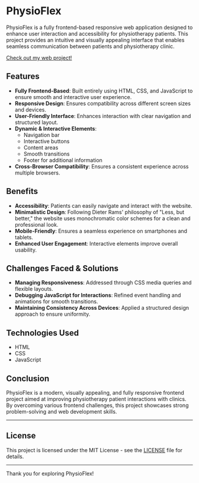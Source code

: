 # PhysioFlex

PhysioFlex is a fully frontend-based responsive web application designed to enhance user interaction and accessibility for physiotherapy patients. This project provides an intuitive and visually appealing interface that enables seamless communication between patients and physiotherapy clinic.

[Check out my web project!](https://devammistry.github.io/PhysioFlex/)

## Features

- **Fully Frontend-Based**: Built entirely using HTML, CSS, and JavaScript to ensure smooth and interactive user experience.
- **Responsive Design**: Ensures compatibility across different screen sizes and devices.
- **User-Friendly Interface**: Enhances interaction with clear navigation and structured layout.
- **Dynamic & Interactive Elements**:
  - Navigation bar
  - Interactive buttons
  - Content areas
  - Smooth transitions
  - Footer for additional information
- **Cross-Browser Compatibility**: Ensures a consistent experience across multiple browsers.

## Benefits

- **Accessibility**: Patients can easily navigate and interact with the website.
- **Minimalistic Design**: Following Dieter Rams' philosophy of "Less, but better," the website uses monochromatic color schemes for a clean and professional look.
- **Mobile-Friendly**: Ensures a seamless experience on smartphones and tablets.
- **Enhanced User Engagement**: Interactive elements improve overall usability.

## Challenges Faced & Solutions

- **Managing Responsiveness**: Addressed through CSS media queries and flexible layouts.
- **Debugging JavaScript for Interactions**: Refined event handling and animations for smooth transitions.
- **Maintaining Consistency Across Devices**: Applied a structured design approach to ensure uniformity.

## Technologies Used

- HTML
- CSS
- JavaScript

## Conclusion

PhysioFlex is a modern, visually appealing, and fully responsive frontend project aimed at improving physiotherapy patient interactions with clinics. By overcoming various frontend challenges, this project showcases strong problem-solving and web development skills.

---

## License

This project is licensed under the MIT License - see the [LICENSE](./LICENSE) file for details.

---

Thank you for exploring PhysioFlex!
